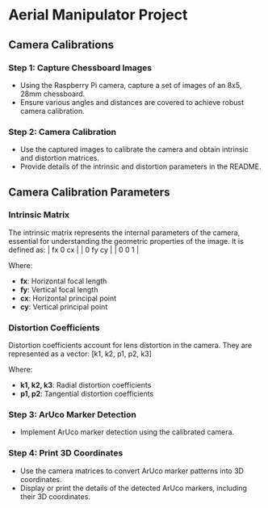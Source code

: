 # Aerial Manipulator Project

## Camera Calibrations

### Step 1: Capture Chessboard Images
- Using the Raspberry Pi camera, capture a set of images of an 8x5, 28mm chessboard.
- Ensure various angles and distances are covered to achieve robust camera calibration.

### Step 2: Camera Calibration
- Use the captured images to calibrate the camera and obtain intrinsic and distortion matrices.
- Provide details of the intrinsic and distortion parameters in the README.

## Camera Calibration Parameters

### Intrinsic Matrix
The intrinsic matrix represents the internal parameters of the camera, essential for understanding the geometric properties of the image. It is defined as:
| fx 0 cx |
| 0 fy cy |
| 0 0 1 |

Where:
- **fx**: Horizontal focal length
- **fy**: Vertical focal length
- **cx**: Horizontal principal point
- **cy**: Vertical principal point

### Distortion Coefficients
Distortion coefficients account for lens distortion in the camera. They are represented as a vector:
[k1, k2, p1, p2, k3]

Where:
- **k1, k2, k3**: Radial distortion coefficients
- **p1, p2**: Tangential distortion coefficients


### Step 3: ArUco Marker Detection
- Implement ArUco marker detection using the calibrated camera. 

### Step 4: Print 3D Coordinates
- Use the camera matrices to convert ArUco marker patterns into 3D coordinates.
- Display or print the details of the detected ArUco markers, including their 3D coordinates.
